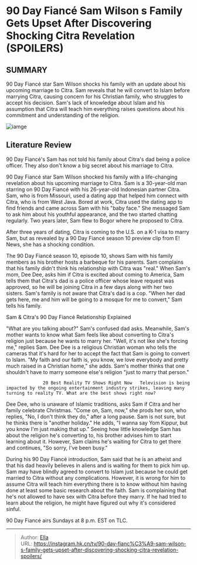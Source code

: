 # 90 Day Fiancé Sam Wilson s Family Gets Upset After Discovering Shocking Citra Revelation (SPOILERS)


## SUMMARY 



  90 Day Fiancé star Sam Wilson shocks his family with an update about his upcoming marriage to Citra.   Sam reveals that he will convert to Islam before marrying Citra, causing concern for his Christian family, who struggles to accept his decision.   Sam&#39;s lack of knowledge about Islam and his assumption that Citra will teach him everything raises questions about his commitment and understanding of the religion.  

![iamge](https://static1.srcdn.com/wordpress/wp-content/uploads/2023/11/citra-sam-show-up-on-90-day-fiance-season-10.jpg)

## Literature Review
90 Day Fiancé&#39;s Sam has not told his family about Citra&#39;s dad being a police officer. They also don&#39;t know a big secret about his marriage to Citra.




90 Day Fiancé star Sam Wilson shocked his family with a life-changing revelation about his upcoming marriage to Citra. Sam is a 30-year-old man starring on 90 Day Fiancé with his 26-year-old Indonesian partner Citra. Sam, who is from Missouri, used a dating app that helped him connect with Citra, who is from West Java. Bored at work, Citra used the dating app to find friends and came across Sam with his &#34;baby face.&#34; She messaged Sam to ask him about his youthful appearance, and the two started chatting regularly. Two years later, Sam flew to Bogor where he proposed to Citra.




After three years of dating, Citra is coming to the U.S. on a K-1 visa to marry Sam, but as revealed by a 90 Day Fiancé season 10 preview clip from E! News, she has a shocking condition.


 

The 90 Day Fiancé season 10, episode 10, shows Sam with his family members as his brother hosts a barbeque for his parents. Sam complains that his family didn&#39;t think his relationship with Citra was &#34;real.&#34; When Sam&#39;s mom, Dee Dee, asks him if Citra is excited about coming to America, Sam tells them that Citra&#39;s dad is a police officer whose leave request was approved, so he will be joining Citra in a few days along with her two sisters. Sam&#39;s family is not aware that Citra&#39;s dad is a cop. &#34;When her dad gets here, me and him will be going to a mosque for me to convert,&#34; Sam tells his family.





 Sam &amp; Citra&#39;s 90 Day Fiancé Relationship Explained 
          

&#34;What are you talking about?&#34; Sam&#39;s confused dad asks. Meanwhile, Sam&#39;s mother wants to know what Sam feels like about converting to Citra&#39;s religion just because he wants to marry her. &#34;Well, it&#39;s not like she&#39;s forcing me,&#34; replies Sam. Dee Dee is a religious Christian woman who tells the cameras that it&#39;s hard for her to accept the fact that Sam is going to convert to Islam. &#34;My faith and our faith is, you know, we love everybody and pretty much raised in a Christian home,&#34; she adds. Sam&#39;s mother thinks that one shouldn&#39;t have to marry someone else&#39;s religion &#34;just to marry that person.&#34;

                  20 Best Reality TV Shows Right Now   Television is being impacted by the ongoing entertainment industry strikes, leaving many turning to reality TV. What are the best shows right now?    




Dee Dee, who is unaware of Islamic traditions, asks Sam if Citra and her family celebrate Christmas. &#34;Come on, Sam, now,&#34; she prods her son, who replies, &#34;No, I don&#39;t think they do,&#34; after a long pause. Sam is not sure, but he thinks there is &#34;another holiday.&#34; He adds, &#34;I wanna say Yom Kippur, but you know I&#39;m just making that up.&#34; Seeing how little knowledge Sam has about the religion he&#39;s converting to, his brother advises him to start learning about it. However, Sam claims he&#39;s waiting for Citra to get there and continues, &#34;So sorry, I&#39;ve been busy.&#34;

During his 90 Day Fiancé introduction, Sam said that he is an atheist and that his dad heavily believes in aliens and is waiting for them to pick him up. Sam may have blindly agreed to convert to Islam just because he could get married to Citra without any complications. However, it is wrong for him to assume Citra will teach him everything there is to know without him having done at least some basic research about the faith. Sam is complaining that he&#39;s not allowed to have sex with Citra before they marry. If he had tried to learn about the religion, he might have figured out why it&#39;s considered sinful.






90 Day Fiancé airs Sundays at 8 p.m. EST on TLC.






---

> Author: [Ella](https://instagram.hk.cn/)  
> URL: https://instagram.hk.cn/tv/90-day-fianc%C3%A9-sam-wilson-s-family-gets-upset-after-discovering-shocking-citra-revelation-spoilers/  

